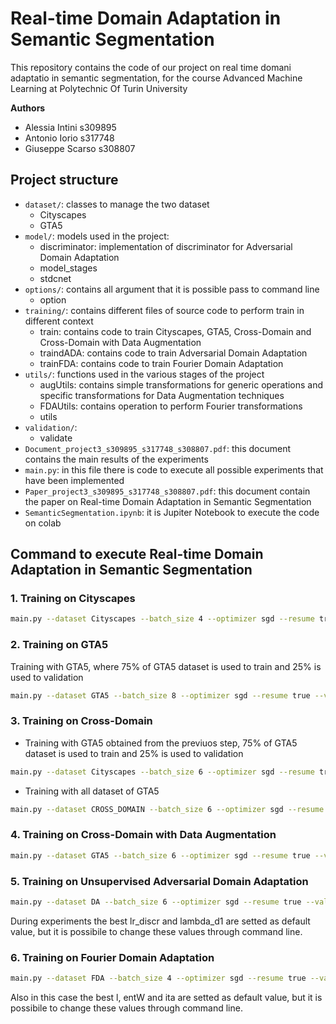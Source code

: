 # Real-time Domain Adaptation in Semantic Segmentation
This repository contains the code of our project on real time domani adaptatio in semantic segmentation, for the course Advanced Machine Learning at Polytechnic Of Turin University  

**Authors**  
* Alessia Intini s309895  
* Antonio Iorio s317748  
* Giuseppe Scarso s308807  

## Project structure
* `dataset/`: classes to manage the two dataset
    * Cityscapes
    * GTA5
* `model/`: models used in the project:
     * discriminator: implementation of discriminator for Adversarial       Domain Adaptation
     * model_stages
     * stdcnet
* `options/`: contains all argument that it is possible pass to command line
    * option
* `training/`: contains different files of source code to perform train in different context
    * train: contains code to train Cityscapes, GTA5, Cross-Domain and Cross-Domain with Data Augmentation
    * traindADA: contains code to train Adversarial Domain Adaptation
    * trainFDA: contains code to train Fourier Domain Adaptation
* `utils/`: functions used in the various stages of the project 
    * augUtils: contains simple transformations for generic operations and specific transformations for Data Augmentation techniques
    * FDAUtils: contains operation to perform Fourier transformations
    * utils
* `validation/`: 
    * validate
* `Document_project3_s309895_s317748_s308807.pdf`: this document contains the main results of the experiments
* `main.py`: in this file there is code to execute all possible experiments that have been implemented
* `Paper_project3_s309895_s317748_s308807.pdf`: this document contain the paper on Real-time Domain Adaptation in Semantic Segmentation
* `SemanticSegmentation.ipynb`: it is Jupiter Notebook to execute the code on colab

## Command to execute Real-time Domain Adaptation in Semantic Segmentation
### 1. Training on Cityscapes
```bash
main.py --dataset Cityscapes --batch_size 4 --optimizer sgd --resume true --validation_step 10 --num_workers 6
```

### 2. Training on GTA5
Training with GTA5, where 75% of GTA5 dataset is used to train and 25% is used to validation
```bash
main.py --dataset GTA5 --batch_size 8 --optimizer sgd --resume true --validation_step 10 --num_workers 6
```

### 3. Training on Cross-Domain
* Training with GTA5 obtained from the previuos step, 75% of GTA5 dataset is used to train and 25% is used to validation
```bash
main.py --dataset Cityscapes --batch_size 6 --optimizer sgd --resume true --validation_step 10 --num_workers 6 --mode test 
```

* Training with all dataset of GTA5 
```bash
main.py --dataset CROSS_DOMAIN --batch_size 6 --optimizer sgd --resume true --validation_step 10 --num_workers 6 
```

### 4. Training on Cross-Domain with Data Augmentation
```bash
main.py --dataset GTA5 --batch_size 6 --optimizer sgd --resume true --validation_step 10 --num_workers 6 --augmentation true 
```
### 5. Training on Unsupervised Adversarial Domain Adaptation
```bash
main.py --dataset DA --batch_size 6 --optimizer sgd --resume true --validation_step 10 --num_workers 6 
```
During experiments the best lr_discr and lambda_d1 are setted as default value, but it is possibile to change these values through command line.

### 6. Training on Fourier Domain Adaptation
```bash
main.py --dataset FDA --batch_size 4 --optimizer sgd --resume true --validation_step 10 --num_workers 6 
```
Also in this case the best l, entW and ita are setted as default value, but it is possibile to change these values through command line.



